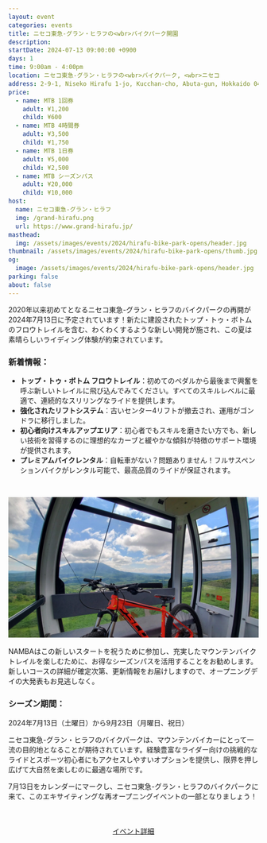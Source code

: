 ```yaml
---
layout: event
categories: events
title: ニセコ東急-グラン・ヒラフの<wbr>バイクパーク開園
description:
startDate: 2024-07-13 09:00:00 +0900
days: 1
time: 9:00am - 4:00pm
location: ニセコ東急-グラン・ヒラフの<wbr>バイクパーク, <wbr>ニセコ
address: 2-9-1, Niseko Hirafu 1-jo, Kucchan-cho, Abuta-gun, Hokkaido 044-0080
price:
  - name: MTB 1回券
    adult: ¥1,200
    child: ¥600
  - name: MTB 4時間券
    adult: ¥3,500
    child: ¥1,750
  - name: MTB 1日券
    adult: ¥5,000
    child: ¥2,500
  - name: MTB シーズンパス
    adult: ¥20,000
    child: ¥10,000
host:
  name: ニセコ東急-グラン・ヒラフ
  img: /grand-hirafu.png
  url: https://www.grand-hirafu.jp/
masthead:
  img: /assets/images/events/2024/hirafu-bike-park-opens/header.jpg
thumbnail: /assets/images/events/2024/hirafu-bike-park-opens/thumb.jpg
og:
  image: /assets/images/events/2024/hirafu-bike-park-opens/header.jpg
parking: false
about: false
---
```

<span class="ja">2020年以来<wbr>初めてと<wbr>なる<wbr>ニセコ東急-グラン・ヒラフのバイクパークの<wbr>再開が<wbr>2024年7月13日に<wbr>予定されています！<wbr>新たに<wbr>建設された<wbr>トップ・トゥ・ボトムの<wbr>フロウトレイルを<wbr>含む、<wbr>わく<wbr>わく<wbr>するような<wbr>新しい<wbr>開発が<wbr>施され、<wbr>この<wbr>夏は<wbr>素晴らしい<wbr>ライディング体験が<wbr>約束されています。</span>

### 新着情報：

- <span class="ja"><strong>トップ・トゥ・ボトム フロウトレイル</strong>：初めての<wbr>ペダルから<wbr>最後まで<wbr>興奮を<wbr>呼ぶ<wbr>新しい<wbr>トレイルに<wbr>飛び込んで<wbr>みてください。<wbr>すべての<wbr>スキルレベルに<wbr>最適で、<wbr>連続的な<wbr>スリリングな<wbr>ライドを<wbr>提供します。</span>
- <span class="ja"><strong>強化された<wbr>リフトシステム</strong>：古い<wbr>センター4リフトが<wbr>撤去され、<wbr>運用が<wbr>ゴンドラに<wbr>移行しました。</span>
- <span class="ja"><strong>初心者向けスキルアップエリア</strong>：初心者でも<wbr>スキルを<wbr>磨きたい方でも、<wbr>新しい<wbr>技術を<wbr>習得するのに<wbr>理想的な<wbr>カーブと<wbr>緩やかな<wbr>傾斜が<wbr>特徴の<wbr>サポート環境が<wbr>提供されます。</span>
- <span class="ja"><strong>プレミアムバイクレンタル</strong>：自転車が<wbr>ない？<wbr>問題<wbr>ありません！<wbr>フルサスペンションバイクが<wbr>レンタル可能で、<wbr>最高品質の<wbr>ライドが<wbr>保証されます。</span>

<br />

![](/assets/images/events/2024/hirafu-bike-park-opens/gondola.jpg)

<span class="ja">NAMBAは<wbr>この<wbr>新しい<wbr>スタートを<wbr>祝う<wbr>ために<wbr>参加し、<wbr>充実した<wbr>マウンテンバイクトレイルを<wbr>楽しむ<wbr>ために、<wbr>お得な<wbr>シーズンパスを<wbr>活用する<wbr>ことを<wbr>お勧めします。<wbr>新しい<wbr>コースの<wbr>詳細が<wbr>確定次第、<wbr>更新情報を<wbr>お届けしますので、<wbr>オープニングデイの<wbr>大発表も<wbr>お見逃しなく。</span>

### シーズン期間：
<span class="ja">2024年7月13日<wbr>（土曜日）から<wbr>9月23日<wbr>（月曜日、<wbr>祝日）</span>

<span class="ja">ニセコ東急-グラン・ヒラフのバイクパークは、<wbr>マウンテンバイカーに<wbr>とって<wbr>一流の<wbr>目的地と<wbr>なることが<wbr>期待されています。<wbr>経験豊富な<wbr>ライダー向けの<wbr>挑戦的な<wbr>ライドと<wbr>スポーツ初心者にも<wbr>アクセスしやすい<wbr>オプションを<wbr>提供し、<wbr>限界を<wbr>押し広げて<wbr>大自然を<wbr>楽しむのに<wbr>最適な<wbr>場所です。</span>

<span class="ja">7月13日を<wbr>カレンダーに<wbr>マークし、<wbr>ニセコ東急-グラン・ヒラフのバイクパークに<wbr>来て、<wbr>この<wbr>エキサイティングな<wbr>再オープニングイベントの<wbr>一部と<wbr>なりましょう！</span>

<div style="text-align:center; margin:50px 0;">
  <a class="btn btn-primary" href="https://www.grand-hirafu.jp/blog/hirafu-news/2024/04/2024-2-12.html" target="_blank">イベント詳細</a>
</div>
